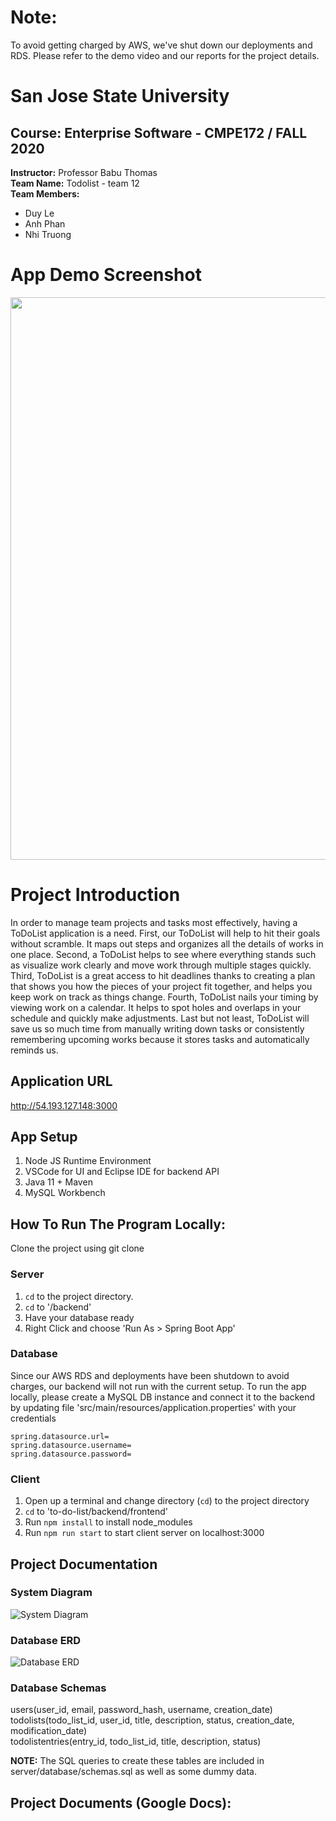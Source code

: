 # **Note:**

To avoid getting charged by AWS, we've shut down our deployments and RDS. Please refer to the demo video and our reports for the project details.

# **San Jose State University**

## **Course:** Enterprise Software - CMPE172 / FALL 2020

**Instructor:** Professor Babu Thomas <br />
**Team Name:** Todolist - team 12 <br />
**Team Members:**

- Duy Le
- Anh Phan
- Nhi Truong

# App Demo Screenshot
<img src="https://user-images.githubusercontent.com/28032881/100589723-52348400-32a8-11eb-95ad-4962c1c5bbf9.png" width=900>

# Project Introduction
In order to manage team projects and tasks most effectively, having a ToDoList application is a need. First, our ToDoList will help to hit their goals without scramble. It maps out steps and organizes all the details of works in one place. Second, a ToDoList helps to see where everything stands such as visualize work clearly and move work through multiple stages quickly. Third, ToDoList is a great access to hit deadlines thanks to creating a plan that shows you how the pieces of your project fit together, and helps you keep work on track as things change. Fourth, ToDoList nails your timing by viewing work on a calendar. It helps to spot holes and overlaps in your schedule and quickly make adjustments. Last but not least, ToDoList will save us so much time from manually writing down tasks or consistently remembering upcoming works because it stores tasks and automatically reminds us.

## Application URL

 http://54.193.127.148:3000

## App Setup

1. Node JS Runtime Environment
2. VSCode for UI and Eclipse IDE for backend API
3. Java 11 + Maven
4. MySQL Workbench

## How To Run The Program Locally:

Clone the project using git clone

### Server
1. `cd` to the project directory.
2. `cd` to '/backend'
3. Have your database ready
4. Right Click and choose 'Run As > Spring Boot App'

### Database
Since our AWS RDS and deployments have been shutdown to avoid charges, our backend will not run with the current setup. To run the app locally, please create a MySQL DB instance and connect it to the backend by updating file 'src/main/resources/application.properties' with your credentials

```
spring.datasource.url=
spring.datasource.username=
spring.datasource.password=
```

### Client
1. Open up a terminal and change directory (`cd`) to the project directory
2. `cd` to 'to-do-list/backend/frontend'
3. Run `npm install` to install node_modules
4. Run `npm run start` to start client server on localhost:3000


## Project Documentation

### System Diagram

![System Diagram](documentation/System%20Diagram.png)

### Database ERD

![Database ERD](documentation/ERD.png)

### Database Schemas

users(user_id, email, password_hash, username, creation_date) <br/>
todolists(todo_list_id, user_id, title, description, status, creation_date, modification_date) <br/>
todolistentries(entry_id, todo_list_id, title, description, status)

**NOTE:** The SQL queries to create these tables are included in server/database/schemas.sql as well as some dummy data.



## Project Documents (Google Docs):

